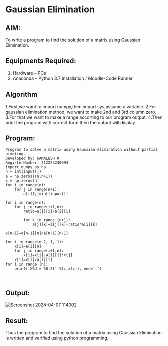 # Gaussian Elimination

## AIM:
To write a program to find the solution of a matrix using Gaussian Elimination.

## Equipments Required:
1. Hardware – PCs
2. Anaconda – Python 3.7 Installation / Moodle-Code Runner

## Algorithm
1.First,we want to import numpy,then import sys,assume a variable.
2.For gaussian elimination method, we want to make 2nd and 3rd column zero.
3.For that we want to make a range accorting to our program output.
4.Then print the program with correct form then the output will display
## Program:
```
Program to solve a matrix using Gaussian elimination without partial pivoting.
Developed by: KAMALESH R
RegisterNumber: 212223230094
import numpy as np
n = int(input())
a = np.zeros((n,n+1))
x = np.zeros(n)
for i in range(n):
    for j in range(n+1):
        a[i][j]=int(input())
        
for i in range(n):
    for j in range(i+1,n):
        ratio=a[j][i]/a[i][i]
            
        for k in range (n+1):
            a[j][k]=a[j][k]-ratio*a[i][k]
            
x[n-1]=a[n-1][n]/a[n-1][n-1]

for i in range(n-2,-1,-1):
    x[i]=a[i][n]
    for j in range(i+1,n):
        x[i]=x[i]-a[i][j]*x[j]
    x[i]=x[i]/a[i][i]    
for i in range (n):
    print('X%d = %0.2f' %(i,x[i]), end=' ')
    
            
```

## Output:
![Screenshot 2024-04-07 114002](https://github.com/KAMALESHNITHYA/Gaussian/assets/145743119/4f6eb19f-3e7a-49ef-8ca6-a2563bd9d83a)


## Result:
Thus the program to find the solution of a matrix using Gaussian Elimination is written and verified using python programming.

